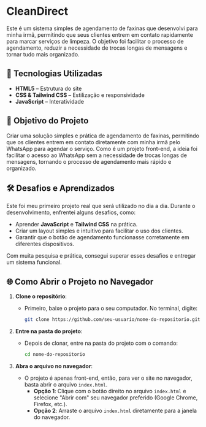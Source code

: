 # **CleanDirect**

Este é um sistema simples de agendamento de faxinas que desenvolvi para minha irmã, permitindo que seus clientes entrem em contato rapidamente para marcar serviços de limpeza. O objetivo foi facilitar o processo de agendamento, reduzir a necessidade de trocas longas de mensagens e tornar tudo mais organizado.

## 🚀 **Tecnologias Utilizadas**

- **HTML5** – Estrutura do site
- **CSS & Tailwind CSS** – Estilização e responsividade
- **JavaScript** – Interatividade

## 🎯 **Objetivo do Projeto**

Criar uma solução simples e prática de agendamento de faxinas, permitindo que os clientes entrem em contato diretamente com minha irmã pelo WhatsApp para agendar o serviço. Como é um projeto front-end, a ideia foi facilitar o acesso ao WhatsApp sem a necessidade de trocas longas de mensagens, tornando o processo de agendamento mais rápido e organizado.

## 🛠️ **Desafios e Aprendizados**

Este foi meu primeiro projeto real que será utilizado no dia a dia. Durante o desenvolvimento, enfrentei alguns desafios, como:

- Aprender **JavaScript** e **Tailwind CSS** na prática.
- Criar um layout simples e intuitivo para facilitar o uso dos clientes.
- Garantir que o botão de agendamento funcionasse corretamente em diferentes dispositivos.

Com muita pesquisa e prática, consegui superar esses desafios e entregar um sistema funcional.

## 🌐 **Como Abrir o Projeto no Navegador**

1. **Clone o repositório**:
   - Primeiro, baixe o projeto para o seu computador. No terminal, digite:
     ```bash
     git clone https://github.com/seu-usuario/nome-do-repositorio.git
     ```

2. **Entre na pasta do projeto**:
   - Depois de clonar, entre na pasta do projeto com o comando:
     ```bash
     cd nome-do-repositorio
     ```

3. **Abra o arquivo no navegador**:
   - O projeto é apenas front-end, então, para ver o site no navegador, basta abrir o arquivo `index.html`.
     - **Opção 1**: Clique com o botão direito no arquivo `index.html` e selecione "Abrir com" seu navegador preferido (Google Chrome, Firefox, etc.).
     - **Opção 2**: Arraste o arquivo `index.html` diretamente para a janela do navegador.
